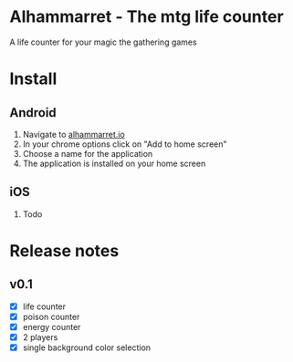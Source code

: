 # Alhammarret - The mtg life counter

A life counter for your magic the gathering games

# Install

## Android

1. Navigate to [alhammarret.io](https://phury.github.io/alhammarret/)
2. In your chrome options click on "Add to home screen"
3. Choose a name for the application
4. The application is installed on your home screen

## iOS

1. Todo

# Release notes

## v0.1
- [x] life counter
- [x] poison counter
- [x] energy counter
- [x] 2 players
- [x] single background color selection
